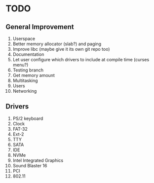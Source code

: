 # TODO

## General Improvement

1. Userspace
1. Better memory allocator (slab?) and paging
1. Improve libc (maybe give it its own git repo too)
1. Documentation
1. Let user configure which drivers to include at compile time (curses menu?)
1. Testing branch
1. Get memory amount
1. Multitasking
1. Users
1. Networking

## Drivers

1. PS/2 keyboard
1. Clock
1. FAT-32
1. Ext-2
1. TTY
1. SATA
1. IDE
1. NVMe
1. Intel Integrated Graphics
1. Sound Blaster 16
1. PCI
1. 802.11
